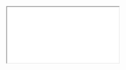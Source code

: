<iframe src="[https://www.w3schools.com](https://nav-bar-ya.vercel.app/?s=kikkoman&post_type=product&dgwt_wcas=1)" title="W3Schools Free Online Web Tutorials"></iframe>
